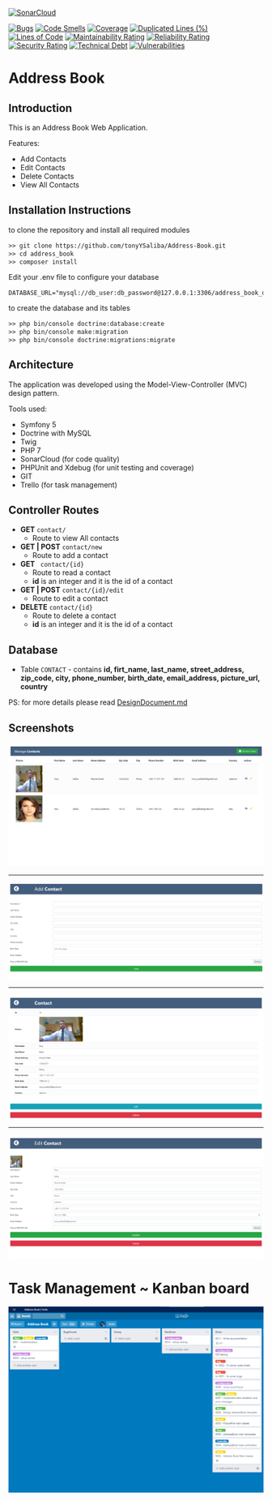 [![SonarCloud](https://sonarcloud.io/images/project_badges/sonarcloud-white.svg)](https://sonarcloud.io/dashboard?id=tonyYSaliba_Address-Book)

[![Bugs](https://sonarcloud.io/api/project_badges/measure?project=tonyYSaliba_Address-Book&metric=bugs)](https://sonarcloud.io/dashboard?id=tonyYSaliba_Address-Book)
[![Code Smells](https://sonarcloud.io/api/project_badges/measure?project=tonyYSaliba_Address-Book&metric=code_smells)](https://sonarcloud.io/dashboard?id=tonyYSaliba_Address-Book)
[![Coverage](https://sonarcloud.io/api/project_badges/measure?project=tonyYSaliba_Address-Book&metric=coverage)](https://sonarcloud.io/dashboard?id=tonyYSaliba_Address-Book)
[![Duplicated Lines (%)](https://sonarcloud.io/api/project_badges/measure?project=tonyYSaliba_Address-Book&metric=duplicated_lines_density)](https://sonarcloud.io/dashboard?id=tonyYSaliba_Address-Book)
[![Lines of Code](https://sonarcloud.io/api/project_badges/measure?project=tonyYSaliba_Address-Book&metric=ncloc)](https://sonarcloud.io/dashboard?id=tonyYSaliba_Address-Book)
[![Maintainability Rating](https://sonarcloud.io/api/project_badges/measure?project=tonyYSaliba_Address-Book&metric=sqale_rating)](https://sonarcloud.io/dashboard?id=tonyYSaliba_Address-Book)
[![Reliability Rating](https://sonarcloud.io/api/project_badges/measure?project=tonyYSaliba_Address-Book&metric=reliability_rating)](https://sonarcloud.io/dashboard?id=tonyYSaliba_Address-Book)
[![Security Rating](https://sonarcloud.io/api/project_badges/measure?project=tonyYSaliba_Address-Book&metric=security_rating)](https://sonarcloud.io/dashboard?id=tonyYSaliba_Address-Book)
[![Technical Debt](https://sonarcloud.io/api/project_badges/measure?project=tonyYSaliba_Address-Book&metric=sqale_index)](https://sonarcloud.io/dashboard?id=tonyYSaliba_Address-Book)
[![Vulnerabilities](https://sonarcloud.io/api/project_badges/measure?project=tonyYSaliba_Address-Book&metric=vulnerabilities)](https://sonarcloud.io/dashboard?id=tonyYSaliba_Address-Book)

# Address Book

## Introduction


This is an Address Book Web Application.

Features:
- Add Contacts
- Edit Contacts
- Delete Contacts
- View All Contacts

## Installation Instructions

to clone the repository and install all required modules
``` 
>> git clone https://github.com/tonyYSaliba/Address-Book.git
>> cd address_book
>> composer install

```

Edit your .env file to configure your database
```
DATABASE_URL="mysql://db_user:db_password@127.0.0.1:3306/address_book_db"

```

to create the database and its tables 
```
>> php bin/console doctrine:database:create
>> php bin/console make:migration
>> php bin/console doctrine:migrations:migrate

```
## Architecture

The application was developed using the Model-View-Controller (MVC) design pattern.

Tools used:
- Symfony 5
- Doctrine with MySQL
- Twig
- PHP 7
- SonarCloud (for code quality)
- PHPUnit and Xdebug (for unit testing and coverage)
- GIT
- Trello (for task management)
  
## Controller Routes
- **GET** ``` contact/ ```
  - Route to view All contacts
- **GET | POST** ``` contact/new ```
  - Route to add a contact
- **GET** ``` contact/{id}```
  - Route to read a contact
  - **id** is an integer and it is the id of a contact
- **GET | POST**  ```contact/{id}/edit```
  - Route to edit a contact
- **DELETE** ```contact/{id}```
  - Route to delete a contact
  - **id** is an integer and it is the id of a contact


## Database

- Table ```CONTACT``` - contains **id, firt_name, last_name, street_address, zip_code, city, phone_number, birth_date, email_address, picture_url, country**


PS: for more details please read [DesignDocument.md](./docs/DesignDocument.md)

## Screenshots

!['View all' Screenshot](./docs/images/Picture1.png)

<hr/>

!['View all' Screenshot](./docs/images/Picture6.png)

<hr/>

!['View Contact' Screenshot](./docs/images/Picture3.png)

<hr/>

!['Edit Contact' Screenshot](./docs/images/Picture4.png)


# Task Management ~ Kanban board


!['Kanban board' Screenshot](./docs/images/Picture5.png)
